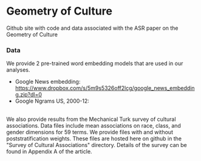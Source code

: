 Geometry of Culture
=================
Github site with code and data associated with the ASR paper on the Geometry of Culture

### Data
We provide 2 pre-trained word embedding models that are used in our analyses.<br/>
 * Google News embedding: https://www.dropbox.com/s/5m9s5326off2lcg/google_news_embedding.zip?dl=0 <br/>
 * Google Ngrams US, 2000-12:
 
<br/>
We also provide results from the Mechanical Turk survey of cultural associations. Data files include mean associations on race, class, and gender dimensions for 59 terms. We provide files with and without poststratification weights. These files are hosted here on github in the "Survey of Cultural Associations" directory. Details of the survey can be found in Appendix A of the article.
<br/>




